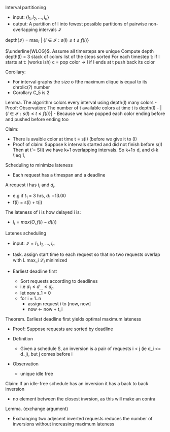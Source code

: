 
Interval partitioning
- input: {$I_1, I_2, ..., I_n$}
- output: A partition of I into fewest possible partitions of pairwise non-overlapping intervals
$\mathcal{I}$

depth($\mathcal{I}$) = max$_t$ | {$I \in \mathcal{I} : s(I) \leq t \leq f(I)$}

$\underline{WLOG}$. Assume all timesteps are unique
Compute depth depth(I) = 3
stack of colors
list of the steps sorted
For each timestep t:
	if I starts at t: (works ish)
		c = pop color -> I
	if I ends at t
		push back its color

Corollary:
- For interval graphs the size o fthe maximum clique is equal to its chrolic(?) number
- Corollary C_5 is 2

Lemma. The algorithm colors every interval using depth(I) many colors
	- Proof: Observation: The number of t available colors at time t is depth(I) -  | {$I \in \mathcal{I} : s(I) \leq t \leq f(I)$}|
	- Because we have popped each color ending before and pushed before ending too

Claim:
- There is avaible color at time t = s(I) (before we give it to (I)
- Proof of claim: Suppose k intervals started and did not finish before s(I)
 Then at t'= S(I) we have k+1 overlapping intervals. So k+1$\leq$ d, and d-k \leq 1,

Scheduling to minimize lateness
- Each request has a timespan and a deadline

A request i has $t_i$ and $d_i$.
- e.g if $t_1$ = 3 hrs, $d_1$ =13.00
- f(i) = s(i) + t(i)

The lateness of i is how delayed i is:
- $l_i  = max(O, f(i) - d(i))$

Latenes scheduling
- input: $\mathcal{I}=I_1, I_2, ..., I_n$
- task. assign start time to each request so that no two requests overlap with L max_i $\mathcal{L}_i$ minimized

- Earliest deadline first
	- Sort requests according to deadlines
	- i.e $d_1 \leq d_{...} \leq d_n$
	- let now s_1 = 0
	- for i = 1..n
		- assign request i to \[now, now\]
		- now <- now + t_i

Theorem. Earliest deadline first yields optimal maximum lateness
- Proof: Suppose requests are sorted by deadline

- Definition
	- Given a schedule S, an inversion is a pair of requests i < j (ie d_i <= d_j), but j comes before i
- Observation
	- unique idle free

Claim: If an idle-free schedule has an inversion it has a back to back inversion
- no element between the closest invrsion, as this will make an contra

Lemma. (exchange argument)
- Exchanging two adjecent inverted requests reduces the number of inversions without increasing maximum lateness